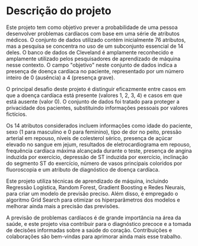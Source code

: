 <h1>Descrição do projeto</h1>

Este projeto tem como objetivo prever a probabilidade de uma pessoa desenvolver problemas cardíacos com base em uma série de atributos médicos. 
O conjunto de dados utilizado contém inicialmente 76 atributos, mas a pesquisa se concentra no uso de um subconjunto essencial de 14 deles.
O banco de dados de Cleveland é amplamente reconhecido e amplamente utilizado pelos pesquisadores de aprendizado de máquina nesse contexto. 
O campo "objetivo" neste conjunto de dados indica a presença de doença cardíaca no paciente, representado por um número inteiro de 0 (ausência) a 4 (presença grave).

O principal desafio deste projeto é distinguir eficazmente entre casos em que a doença cardíaca está presente (valores 1, 2, 3, 4) e casos em que está ausente (valor 0). 
O conjunto de dados foi tratado para proteger a privacidade dos pacientes, substituindo informações pessoais por valores fictícios.

Os 14 atributos considerados incluem informações como idade do paciente, sexo (1 para masculino e 0 para feminino), tipo de dor no peito, pressão arterial em repouso, níveis de 
colesterol sérico, presença de açúcar elevado no sangue em jejum, resultados de eletrocardiograma em repouso, frequência cardíaca máxima alcançada durante o teste, presença de angina 
induzida por exercício, depressão de ST induzida por exercício, inclinação do segmento ST do exercício, número de vasos principais coloridos por fluoroscopia e um atributo de diagnóstico de doença cardíaca.

Este projeto utiliza técnicas de aprendizado de máquina, incluindo Regressão Logística, Random Forest, Gradient Boosting e Redes Neurais, para criar um modelo de previsão preciso. 
Além disso, é empregado o algoritmo Grid Search para otimizar os hiperparâmetros dos modelos e melhorar ainda mais a precisão das previsões.

A previsão de problemas cardíacos é de grande importância na área da saúde, e este projeto visa contribuir para o diagnóstico precoce e a tomada de decisões informadas sobre a 
saúde do coração. Contribuições e colaborações são bem-vindas para aprimorar ainda mais esse trabalho.


